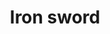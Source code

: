 ---
layout: item
title: Iron sword
item-id: 1279
datatable: true
id: 1279
name: "Iron sword"
members: false
lowalch: 36
highalch: 54
examine: "A razor sharp sword."
monsters:
  - id: 70
    name: "Skeleton"
    members: false
    combat_level: 22
    wiki_url: "https://oldschool.runescape.wiki/w/Skeleton#Level_22"
    drops:
      - quantity: "1"
        rarity: 0.03125
    image: "https://oldschool.runescape.wiki/images/thumb/2/23/Skeleton.png/90px-Skeleton.png?5ef64"
  - id: 74
    name: "Skeleton"
    members: false
    combat_level: 21
    wiki_url: "https://oldschool.runescape.wiki/w/Skeleton#Level_21"
    drops:
      - quantity: "1"
        rarity: 0.03125
    image: "https://oldschool.runescape.wiki/images/thumb/2/23/Skeleton.png/90px-Skeleton.png?5ef64"
  - id: 77
    name: "Skeleton"
    members: false
    combat_level: 25
    wiki_url: "https://oldschool.runescape.wiki/w/Skeleton#Level_25"
    drops:
      - quantity: "1"
        rarity: 0.03125
    image: "https://oldschool.runescape.wiki/images/thumb/2/23/Skeleton.png/90px-Skeleton.png?5ef64"
  - id: 82
    name: "Skeleton"
    members: false
    combat_level: 45
    wiki_url: "https://oldschool.runescape.wiki/w/Skeleton#Level_45"
    drops:
      - quantity: "1"
        rarity: 0.03125
    image: "https://oldschool.runescape.wiki/images/thumb/2/23/Skeleton.png/90px-Skeleton.png?5ef64"
  - id: 419
    name: "Cockatrice"
    members: true
    combat_level: 37
    wiki_url: "https://oldschool.runescape.wiki/w/Cockatrice"
    drops:
      - quantity: "1"
        rarity: 0.0234375
    image: "https://oldschool.runescape.wiki/images/thumb/0/09/Cockatrice.png/150px-Cockatrice.png?6339a"
  - id: 480
    name: "Cave slime"
    members: true
    combat_level: 23
    wiki_url: "https://oldschool.runescape.wiki/w/Cave_slime"
    drops:
      - quantity: "1"
        rarity: 0.0546875
    image: "https://oldschool.runescape.wiki/images/thumb/1/1f/Cave_slime.png/200px-Cave_slime.png?21448"
  - id: 516
    name: "Black Knight"
    members: false
    combat_level: 33
    wiki_url: "https://oldschool.runescape.wiki/w/Black_Knight"
    drops:
      - quantity: "1"
        rarity: 0.03125
    image: "https://oldschool.runescape.wiki/images/thumb/5/5d/Black_Knight.png/150px-Black_Knight.png?822e1"
  - id: 955
    name: "Kalphite Worker"
    members: true
    combat_level: 28
    wiki_url: "https://oldschool.runescape.wiki/w/Kalphite_Worker"
    drops:
      - quantity: "1"
        rarity: 0.0234375
    image: "https://oldschool.runescape.wiki/images/thumb/8/88/Kalphite_Worker.png/200px-Kalphite_Worker.png?28448"
  - id: 2210
    name: "Spiritual warrior"
    members: true
    combat_level: 125
    wiki_url: "https://oldschool.runescape.wiki/w/Spiritual_warrior#Saradomin"
    drops:
      - quantity: "1"
        rarity: 0.023622047244094488
    image: "https://oldschool.runescape.wiki/images/thumb/1/1a/Spiritual_warrior_%28Zamorak%29.png/200px-Spiritual_warrior_%28Zamorak%29.png?ef14c"
  - id: 2241
    name: "Hobgoblin"
    members: true
    combat_level: 47
    wiki_url: "https://oldschool.runescape.wiki/w/Hobgoblin#Level_47"
    drops:
      - quantity: "1"
        rarity: 0.0234375
    image: "https://oldschool.runescape.wiki/images/thumb/3/31/Hobgoblin.png/150px-Hobgoblin.png?633a6"
  - id: 2243
    name: "Spiritual warrior"
    members: true
    combat_level: 134
    wiki_url: "https://oldschool.runescape.wiki/w/Spiritual_warrior#Bandos"
    drops:
      - quantity: "1"
        rarity: 0.023622047244094488
    image: "https://oldschool.runescape.wiki/images/thumb/1/1a/Spiritual_warrior_%28Zamorak%29.png/200px-Spiritual_warrior_%28Zamorak%29.png?ef14c"
  - id: 2520
    name: "Skeleton"
    members: false
    combat_level: 68
    wiki_url: "https://oldschool.runescape.wiki/w/Skeleton#Level_68"
    drops:
      - quantity: "1"
        rarity: 0.03125
    image: "https://oldschool.runescape.wiki/images/thumb/2/23/Skeleton.png/90px-Skeleton.png?5ef64"
  - id: 2521
    name: "Skeleton"
    members: false
    combat_level: 60
    wiki_url: "https://oldschool.runescape.wiki/w/Skeleton#Level_60"
    drops:
      - quantity: "1"
        rarity: 0.03125
    image: "https://oldschool.runescape.wiki/images/thumb/2/23/Skeleton.png/90px-Skeleton.png?5ef64"
  - id: 2524
    name: "Skeleton"
    members: false
    combat_level: 85
    wiki_url: "https://oldschool.runescape.wiki/w/Skeleton#Level_85"
    drops:
      - quantity: "1"
        rarity: 0.03125
    image: "https://oldschool.runescape.wiki/images/thumb/2/23/Skeleton.png/90px-Skeleton.png?5ef64"
  - id: 3049
    name: "Hobgoblin"
    members: false
    combat_level: 28
    wiki_url: "https://oldschool.runescape.wiki/w/Hobgoblin#Level_28"
    drops:
      - quantity: "1"
        rarity: 0.0234375
    image: "https://oldschool.runescape.wiki/images/thumb/3/31/Hobgoblin.png/150px-Hobgoblin.png?633a6"
  - id: 3050
    name: "Hobgoblin"
    members: false
    combat_level: 42
    wiki_url: "https://oldschool.runescape.wiki/w/Hobgoblin#Level_42"
    drops:
      - quantity: "1"
        rarity: 0.0234375
    image: "https://oldschool.runescape.wiki/images/thumb/3/31/Hobgoblin.png/150px-Hobgoblin.png?633a6"
  - id: 3159
    name: "Spiritual warrior"
    members: true
    combat_level: 115
    wiki_url: "https://oldschool.runescape.wiki/w/Spiritual_warrior#Zamorak"
    drops:
      - quantity: "1"
        rarity: 0.023622047244094488
    image: "https://oldschool.runescape.wiki/images/thumb/1/1a/Spiritual_warrior_%28Zamorak%29.png/200px-Spiritual_warrior_%28Zamorak%29.png?ef14c"
  - id: 3166
    name: "Spiritual warrior"
    members: true
    combat_level: 123
    wiki_url: "https://oldschool.runescape.wiki/w/Spiritual_warrior#Armadyl"
    drops:
      - quantity: "1"
        rarity: 0.023622047244094488
    image: "https://oldschool.runescape.wiki/images/thumb/1/1a/Spiritual_warrior_%28Zamorak%29.png/200px-Spiritual_warrior_%28Zamorak%29.png?ef14c"
  - id: 3615
    name: "Skeletal miner"
    members: true
    combat_level: 42
    wiki_url: "https://oldschool.runescape.wiki/w/Skeletal_miner"
    drops:
      - quantity: "1"
        rarity: 0.03125
    image: "https://oldschool.runescape.wiki/images/thumb/6/6f/Skeletal_miner.png/120px-Skeletal_miner.png?2964c"
  - id: 7393
    name: "Cockathrice"
    members: true
    combat_level: 89
    wiki_url: "https://oldschool.runescape.wiki/w/Cockathrice"
    drops:
      - quantity: "1"
        rarity: 0.0234375
    image: "https://oldschool.runescape.wiki/images/thumb/0/0f/Cockathrice.png/200px-Cockathrice.png?ede7b"
---